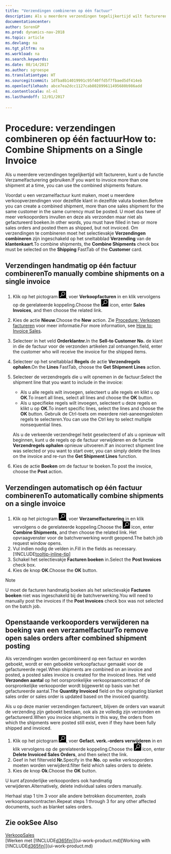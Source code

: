 ```yaml
---
title: "Verzendingen combineren op één factuur"
description: Als u meerdere verzendingen tegelijkertijd wilt factureren, kunt u de functie Verzamelfacturering gebruiken.
documentationcenter: 
author: SorenGP
ms.prod: dynamics-nav-2018
ms.topic: article
ms.devlang: na
ms.tgt_pltfrm: na
ms.workload: na
ms.search.keywords: 
ms.date: 08/14/2017
ms.author: sgroespe
ms.translationtype: HT
ms.sourcegitcommit: 1dfba8b14019991c95f40ffd5f7fbaed5df414eb
ms.openlocfilehash: abce7ea2dcc1127cab802899611495680b986add
ms.contentlocale: nl-nl
ms.lasthandoff: 12/01/2017

---
```

# <a name="how-to-combine-shipments-on-a-single-invoice"></a><span data-ttu-id="a190b-103">Procedure: verzendingen combineren op één factuur</span><span class="sxs-lookup"><span data-stu-id="a190b-103">How to: Combine Shipments on a Single Invoice</span></span>
<span data-ttu-id="a190b-104">Als u meerdere verzendingen tegelijkertijd wilt factureren, kunt u de functie Verzamelfacturering gebruiken.</span><span class="sxs-lookup"><span data-stu-id="a190b-104">If you want to invoice more than one shipment at a time, you can use the combined shipments feature.</span></span>  

 <span data-ttu-id="a190b-105">Voordat u een verzamelfactuur kunt maken, moet u meerdere verkoopverzendingen voor dezelfde klant in dezelfde valuta boeken.</span><span class="sxs-lookup"><span data-stu-id="a190b-105">Before you can create a combined shipment, more than one sales shipment for the same customer in the same currency must be posted.</span></span> <span data-ttu-id="a190b-106">U moet dus twee of meer verkooporders invullen en deze als verzonden maar niet als gefactureerd boeken.</span><span class="sxs-lookup"><span data-stu-id="a190b-106">In other words, you must have filled in two or more sales orders and posted them as shipped, but not invoiced.</span></span> <span data-ttu-id="a190b-107">Om verzendingen te combineren moet het selectievakje **Verzendingen combineren** zijn ingeschakeld op het sneltabblad **Verzending** van de **klantenkaart**.</span><span class="sxs-lookup"><span data-stu-id="a190b-107">To combine shipments, the **Combine Shipments** check box must be selected on the **Shipping** FastTab of the **Customer** card.</span></span>  

## <a name="to-manually-combine-shipments-on-a-single-invoice"></a><span data-ttu-id="a190b-108">Verzendingen handmatig op één factuur combineren</span><span class="sxs-lookup"><span data-stu-id="a190b-108">To manually combine shipments on a single invoice</span></span>  
1. <span data-ttu-id="a190b-109">Klik op het pictogram ![Zoeken naar pagina of rapport](media/ui-search/search_small.png "pictogram Zoeken naar pagina of rapport"), voer **Verkoopfacturen** in en klik vervolgens op de gerelateerde koppeling.</span><span class="sxs-lookup"><span data-stu-id="a190b-109">Choose the ![Search for Page or Report](media/ui-search/search_small.png "Search for Page or Report icon") icon, enter **Sales Invoices**, and then choose the related link.</span></span>  
2. <span data-ttu-id="a190b-110">Kies de actie **Nieuw**.</span><span class="sxs-lookup"><span data-stu-id="a190b-110">Choose the **New** action.</span></span> <span data-ttu-id="a190b-111">Zie [Procedure: Verkopen factureren](sales-how-invoice-sales.md) voor meer informatie.</span><span class="sxs-lookup"><span data-stu-id="a190b-111">For more information, see [How to: Invoice Sales](sales-how-invoice-sales.md).</span></span>
3. <span data-ttu-id="a190b-112">Selecteer in het veld **Orderklantnr.**</span><span class="sxs-lookup"><span data-stu-id="a190b-112">In the **Sell-to Customer No.**</span></span> <span data-ttu-id="a190b-113">de klant in die de factuur voor de verzonden artikelen zal ontvangen.</span><span class="sxs-lookup"><span data-stu-id="a190b-113">field, enter the customer who will receive the invoice for the shipped items.</span></span>  
4. <span data-ttu-id="a190b-114">Selecteer op het sneltabblad **Regels** de actie **Verzendregels ophalen**.</span><span class="sxs-lookup"><span data-stu-id="a190b-114">On the **Lines** FastTab, choose the **Get Shipment Lines** action.</span></span>  
5. <span data-ttu-id="a190b-115">Selecteer de verzendregels die u wilt opnemen in de factuur:</span><span class="sxs-lookup"><span data-stu-id="a190b-115">Select the shipment line that you want to include in the invoice:</span></span>  

    - <span data-ttu-id="a190b-116">Als u alle regels wilt invoegen, selecteert u alle regels en klikt u op **OK**.</span><span class="sxs-lookup"><span data-stu-id="a190b-116">To insert all lines, select all lines and choose the **OK** button.</span></span>  
    - <span data-ttu-id="a190b-117">Als u specifieke regels wilt invoegen, selecteert u deze regels en klikt u op **OK**.</span><span class="sxs-lookup"><span data-stu-id="a190b-117">To insert specific lines, select the lines and choose the **OK** button.</span></span> <span data-ttu-id="a190b-118">Gebruik de Ctrl-toets om meerdere niet-aaneengesloten regels te selecteren.</span><span class="sxs-lookup"><span data-stu-id="a190b-118">You can use the Ctrl key to select multiple nonsequential lines.</span></span>  

    <span data-ttu-id="a190b-119">Als u de verkeerde verzendregel hebt geselecteerd of als u opnieuw wilt beginnen, kunt u de regels op de factuur verwijderen en de functie **Verzendregels ophalen** opnieuw uitvoeren.</span><span class="sxs-lookup"><span data-stu-id="a190b-119">If an incorrect shipment line was selected or you want to start over, you can simply delete the lines on the invoice and re-run the **Get Shipment Lines** function.</span></span>  
7. <span data-ttu-id="a190b-120">Kies de actie **Boeken** om de factuur te boeken.</span><span class="sxs-lookup"><span data-stu-id="a190b-120">To post the invoice, choose the **Post** action.</span></span>  

## <a name="to-automatically-combine-shipments-on-a-single-invoice"></a><span data-ttu-id="a190b-121">Verzendingen automatisch op één factuur combineren</span><span class="sxs-lookup"><span data-stu-id="a190b-121">To automatically combine shipments on a single invoice</span></span>  
1. <span data-ttu-id="a190b-122">Klik op het pictogram ![Zoeken naar pagina of rapport](media/ui-search/search_small.png "pictogram Zoeken naar pagina of rapport"), voer **Verzamelfacturering** in en klik vervolgens o de gerelateerde koppeling.</span><span class="sxs-lookup"><span data-stu-id="a190b-122">Choose the ![Search for Page or Report](media/ui-search/search_small.png "Search for Page or Report icon") icon, enter **Combine Shipments**, and then choose the related link.</span></span> <span data-ttu-id="a190b-123">Het opvraagvenster voor de batchverwerking wordt geopend.</span><span class="sxs-lookup"><span data-stu-id="a190b-123">The batch job request window opens.</span></span>  
2. <span data-ttu-id="a190b-124">Vul indien nodig de velden in.</span><span class="sxs-lookup"><span data-stu-id="a190b-124">Fill in the fields as necessary.</span></span> [!INCLUDE[tooltip-inline-tip](includes/tooltip-inline-tip_md.md)]
3. <span data-ttu-id="a190b-125">Schakel het selectievakje **Facturen boeken** in.</span><span class="sxs-lookup"><span data-stu-id="a190b-125">Select the **Post Invoices** check box.</span></span>  
4.  <span data-ttu-id="a190b-126">Kies de knop **OK**.</span><span class="sxs-lookup"><span data-stu-id="a190b-126">Choose the **OK** button.</span></span>  

> [!NOTE]  
>  <span data-ttu-id="a190b-127">U moet de facturen handmatig boeken als het selectievakje **Facturen boeken** niet was ingeschakeld bij de batchverwerking.</span><span class="sxs-lookup"><span data-stu-id="a190b-127">You will need to manually post the invoices if the **Post Invoices** check box was not selected on the batch job.</span></span>  

## <a name="to-remove-open-sales-orders-after-combined-shipment-posting"></a><span data-ttu-id="a190b-128">Openstaande verkooporders verwijderen na boeking van een verzamelfactuur</span><span class="sxs-lookup"><span data-stu-id="a190b-128">To remove open sales orders after combined shipment posting</span></span> 
<span data-ttu-id="a190b-129">Als verzendingen worden gecombineerd op een factuur en worden geboekt, wordt er een geboekte verkoopfactuur gemaakt voor de gefactureerde regel.</span><span class="sxs-lookup"><span data-stu-id="a190b-129">When shipments are combined on an invoice and posted, a posted sales invoice is created for the invoiced lines.</span></span> <span data-ttu-id="a190b-130">Het veld **Verzonden aantal** op het oorspronkelijke verkoopraamcontract of de oorspronkelijke verkooporder wordt bijgewerkt op basis van het gefactureerde aantal.</span><span class="sxs-lookup"><span data-stu-id="a190b-130">The **Quantity Invoiced** field on the originating blanket sales order or sales order is updated based on the invoiced quantity.</span></span>  

<span data-ttu-id="a190b-131">Als u op deze manier verzendingen factureert, blijven de orders van waaruit de verzending zijn geboekt bestaan, ook als ze volledig zijn verzonden en gefactureerd.</span><span class="sxs-lookup"><span data-stu-id="a190b-131">When you invoice shipments in this way, the orders from which the shipments were posted still exist, even if they have been fully shipped and invoiced.</span></span>   

1. <span data-ttu-id="a190b-132">Klik op het pictogram ![Zoeken naar pagina of rapport](media/ui-search/search_small.png "pictogram Zoeken naar pagina of rapport"), voer **Gefact. verk.-orders verwijderen** in en klik vervolgens op de gerelateerde koppeling.</span><span class="sxs-lookup"><span data-stu-id="a190b-132">Choose the ![Search for Page or Report](media/ui-search/search_small.png "Search for Page or Report icon") icon, enter **Delete Invoiced Sales Orders**, and then select the link.</span></span>  
2. <span data-ttu-id="a190b-133">Geef in het filterveld **Nr.**</span><span class="sxs-lookup"><span data-stu-id="a190b-133">Specify in the **No.**</span></span> <span data-ttu-id="a190b-134">op welke verkooporders moeten worden verwijderd.</span><span class="sxs-lookup"><span data-stu-id="a190b-134">filter field which sales orders to delete.</span></span>  
3. <span data-ttu-id="a190b-135">Kies de knop **Ok**.</span><span class="sxs-lookup"><span data-stu-id="a190b-135">Choose the **OK** button.</span></span>  

<span data-ttu-id="a190b-136">U kunt afzonderlijke verkooporders ook handmatig verwijderen.</span><span class="sxs-lookup"><span data-stu-id="a190b-136">Alternatively, delete individual sales orders manually.</span></span>  

<span data-ttu-id="a190b-137">Herhaal stap 1 t/m 3 voor alle andere betrokken documenten, zoals verkoopraamcontracten.</span><span class="sxs-lookup"><span data-stu-id="a190b-137">Repeat steps 1 through 3 for any other affected documents, such as blanket sales orders.</span></span>

## <a name="see-also"></a><span data-ttu-id="a190b-138">Zie ook</span><span class="sxs-lookup"><span data-stu-id="a190b-138">See Also</span></span>  
[<span data-ttu-id="a190b-139">Verkoop</span><span class="sxs-lookup"><span data-stu-id="a190b-139">Sales</span></span>](sales-manage-sales.md)  
<span data-ttu-id="a190b-140">[Werken met [!INCLUDE[d365fin](includes/d365fin_md.md)]](ui-work-product.md)</span><span class="sxs-lookup"><span data-stu-id="a190b-140">[Working with [!INCLUDE[d365fin](includes/d365fin_md.md)]](ui-work-product.md)</span></span>

